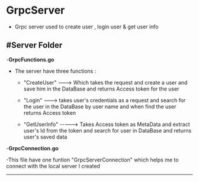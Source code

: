 # GrpcServer
- Grpc server used to create user , login user  & get user info

#**Server Folder**
--------------------

-**GrpcFunctions.go**

  - The server have three functions :

    - "CreateUser" ---> Which takes the request and create a user and save him in the DataBase and returns Access token for the user
  
    - "Login" ---> takes user's credentials as a request and search for the user in the DataBase by user name and when find the user returns Access token
  
    - "GetUserInfo" -----> Takes Access token as MetaData and extract user's Id from the token and search for user in DataBase and returns user's saved data

-**GrpcConnection.go**

  -This file have one funtion "GrpcServerConnection" which helps me to connect with the local server I created 
  
  --------------------------------------------------------------------------------------------------------------------------------------------------------
